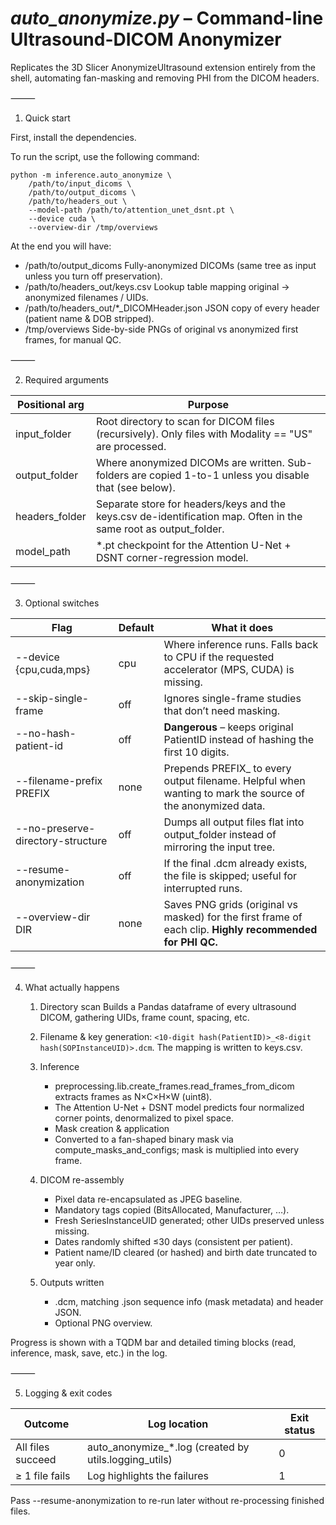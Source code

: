 # *auto_anonymize.py* – Command-line Ultrasound-DICOM Anonymizer

Replicates the 3D Slicer AnonymizeUltrasound extension entirely from the shell, automating fan-masking and removing PHI from the DICOM headers.

⸻

1. Quick start

First, install the dependencies.

To run the script, use the following command:
```
python -m inference.auto_anonymize \
    /path/to/input_dicoms \
    /path/to/output_dicoms \
    /path/to/headers_out \
    --model-path /path/to/attention_unet_dsnt.pt \
    --device cuda \
    --overview-dir /tmp/overviews
```

At the end you will have:

- /path/to/output_dicoms	Fully-anonymized DICOMs (same tree as input unless you turn off preservation).
- /path/to/headers_out/keys.csv	Lookup table mapping original → anonymized filenames / UIDs.
- /path/to/headers_out/*_DICOMHeader.json	JSON copy of every header (patient name & DOB stripped).
- /tmp/overviews	Side-by-side PNGs of original vs anonymized first frames, for manual QC.


⸻

2. Required arguments

| Positional arg | Purpose |
| --------------- | ------- |
| input_folder | Root directory to scan for DICOM files (recursively). Only files with Modality == "US" are processed. |
| output_folder | Where anonymized DICOMs are written. Sub-folders are copied 1-to-1 unless you disable that (see below). |
| headers_folder | Separate store for headers/keys and the keys.csv de-identification map. Often in the same root as output_folder. |
| model_path | *.pt checkpoint for the Attention U-Net + DSNT corner-regression model. |

⸻

3. Optional switches

| Flag | Default | What it does |
| --------------- | ------- | ------- |
| --device {cpu,cuda,mps} | cpu | Where inference runs. Falls back to CPU if the requested accelerator (MPS, CUDA) is missing. |
| --skip-single-frame | off | Ignores single-frame studies that don’t need masking. |
| --no-hash-patient-id | off | **Dangerous** – keeps original PatientID instead of hashing the first 10 digits. |
| --filename-prefix PREFIX | none | Prepends PREFIX_ to every output filename. Helpful when wanting to mark the source of the anonymized data. |
| --no-preserve-directory-structure | off | Dumps all output files flat into output_folder instead of mirroring the input tree. |
| --resume-anonymization | off | If the final .dcm already exists, the file is skipped; useful for interrupted runs. |
| --overview-dir DIR | none | Saves PNG grids (original vs masked) for the first frame of each clip. **Highly recommended for PHI QC.** |


⸻

4. What actually happens

	1.	Directory scan
Builds a Pandas dataframe of every ultrasound DICOM, gathering UIDs, frame count, spacing, etc.
	2.	Filename & key generation: `<10-digit hash(PatientID)>_<8-digit hash(SOPInstanceUID)>.dcm`. The mapping is written to keys.csv.

    3. Inference
        - preprocessing.lib.create_frames.read_frames_from_dicom extracts frames as N×C×H×W (uint8).
        - The Attention U-Net + DSNT model predicts four normalized corner points, denormalized to pixel space.
        - Mask creation & application
        - Converted to a fan-shaped binary mask via compute_masks_and_configs; mask is multiplied into every frame.
	5.	DICOM re-assembly
        - Pixel data re-encapsulated as JPEG baseline.
        - Mandatory tags copied (BitsAllocated, Manufacturer, …).
        - Fresh SeriesInstanceUID generated; other UIDs preserved unless missing.
        - Dates randomly shifted ≤30 days (consistent per patient).
        - Patient name/ID cleared (or hashed) and birth date truncated to year only.
	6.	Outputs written
        - .dcm, matching .json sequence info (mask metadata) and header JSON.
        - Optional PNG overview.

Progress is shown with a TQDM bar and detailed timing blocks (read, inference, mask, save, etc.) in the log.

⸻

5. Logging & exit codes

| Outcome | Log location | Exit status |
| ------- | ------------ | ----------- |
| All files succeed | auto_anonymize_*.log (created by utils.logging_utils) | 0 |
| ≥ 1 file fails | Log highlights the failures | 1 |

Pass --resume-anonymization to re-run later without re-processing finished files.
